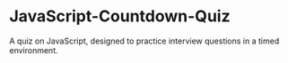 # JavaScript-Countdown-Quiz
A quiz on JavaScript, designed to practice interview questions in a timed environment.
